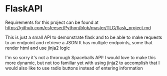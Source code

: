 # FlaskAPI

Requirements for this project can be found at https://github.com/csfeeser/Python/blob/master/TLG/flask_project.md

This is just a small API to demonstrate flask and to be able to make requests to an endpoint and retrieve a JSON
It has multiple endpoints, some that render html and use jinja2 logic


I'm so sorry it's not a throrough Spaceballs API!
I would love to make this more dynamic, but not too familiar yet with using jinja2 to accomplish that
I would also like to use radio buttons instead of entering information
